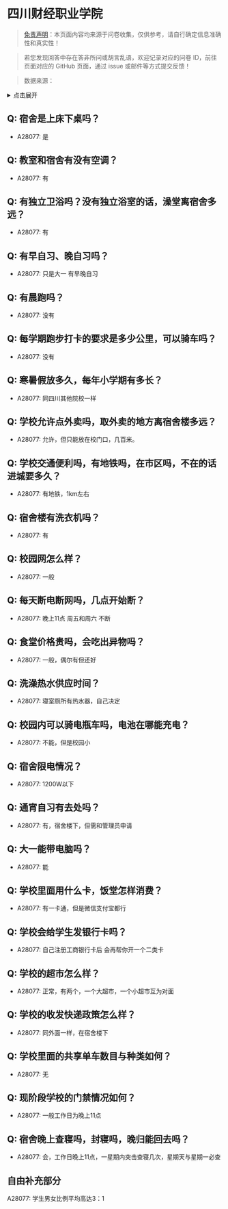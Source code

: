 # 四川财经职业学院

> [免责声明](https://colleges.chat/#_3)：本页面内容均来源于问卷收集，仅供参考，请自行确定信息准确性和真实性！

> 若您发现回答中存在答非所问或胡言乱语，欢迎记录对应的问卷 ID，前往页面对应的 GitHub 页面，通过 issue 或邮件等方式提交反馈！

> 数据来源：

<details><summary>点击展开</summary>
<ul>
<li>A28077: 匿名 (2025 年 05 月)</li>
</ul>
</details>

## Q: 宿舍是上床下桌吗？

- A28077: 是

## Q: 教室和宿舍有没有空调？

- A28077: 有

## Q: 有独立卫浴吗？没有独立浴室的话，澡堂离宿舍多远？

- A28077: 有

## Q: 有早自习、晚自习吗？

- A28077: 只是大一 有早晚自习

## Q: 有晨跑吗？

- A28077: 没有

## Q: 每学期跑步打卡的要求是多少公里，可以骑车吗？

- A28077: 没有

## Q: 寒暑假放多久，每年小学期有多长？

- A28077: 同四川其他院校一样

## Q: 学校允许点外卖吗，取外卖的地方离宿舍楼多远？

- A28077: 允许，但只能放在校门口，几百米。

## Q: 学校交通便利吗，有地铁吗，在市区吗，不在的话进城要多久？

- A28077: 有地铁，1km左右

## Q: 宿舍楼有洗衣机吗？

- A28077: 有

## Q: 校园网怎么样？

- A28077: 一般

## Q: 每天断电断网吗，几点开始断？

- A28077: 晚上11点 周五和周六 不断

## Q: 食堂价格贵吗，会吃出异物吗？

- A28077: 一般，偶尔有但还好

## Q: 洗澡热水供应时间？

- A28077: 寝室厕所有热水器，自己决定

## Q: 校园内可以骑电瓶车吗，电池在哪能充电？

- A28077: 不能，但是校园小

## Q: 宿舍限电情况？

- A28077: 1200W以下

## Q: 通宵自习有去处吗？

- A28077: 有，宿舍楼下，但需和管理员申请

## Q: 大一能带电脑吗？

- A28077: 能

## Q: 学校里面用什么卡，饭堂怎样消费？

- A28077: 有一卡通，但是微信支付宝都行

## Q: 学校会给学生发银行卡吗？

- A28077: 自己注册工商银行卡后 会再帮你开一个二类卡

## Q: 学校的超市怎么样？

- A28077: 正常，有两个，一个大超市，一个小超市互为对面

## Q: 学校的收发快递政策怎么样？

- A28077: 同外面一样，在宿舍楼下

## Q: 学校里面的共享单车数目与种类如何？

- A28077: 无

## Q: 现阶段学校的门禁情况如何？

- A28077: 一般工作日为晚上11点

## Q: 宿舍晚上查寝吗，封寝吗，晚归能回去吗？

- A28077: 会，工作日晚上11点，一星期内突击查寝几次，星期天与星期一必查

## 自由补充部分

A28077: 学生男女比例平均高达3：1